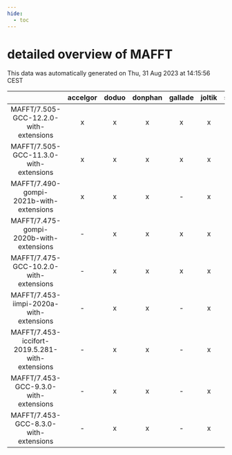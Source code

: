 ```yaml
---
hide:
  - toc
---
```


detailed overview of MAFFT
==========================


This data was automatically generated on Thu, 31 Aug 2023 at 14:15:56 CEST  

| |accelgor|doduo|donphan|gallade|joltik|skitty|swalot|victini|
| :---: | :---: | :---: | :---: | :---: | :---: | :---: | :---: | :---: |
|MAFFT/7.505-GCC-12.2.0-with-extensions|x|x|x|x|x|x|x|x|
|MAFFT/7.505-GCC-11.3.0-with-extensions|x|x|x|x|x|x|x|x|
|MAFFT/7.490-gompi-2021b-with-extensions|x|x|x|-|x|x|x|x|
|MAFFT/7.475-gompi-2020b-with-extensions|-|x|x|x|x|x|x|x|
|MAFFT/7.475-GCC-10.2.0-with-extensions|-|x|x|x|x|x|x|x|
|MAFFT/7.453-iimpi-2020a-with-extensions|-|x|x|-|x|x|x|x|
|MAFFT/7.453-iccifort-2019.5.281-with-extensions|-|x|x|-|x|x|-|x|
|MAFFT/7.453-GCC-9.3.0-with-extensions|-|x|x|-|x|x|x|x|
|MAFFT/7.453-GCC-8.3.0-with-extensions|-|x|x|-|x|x|-|x|
